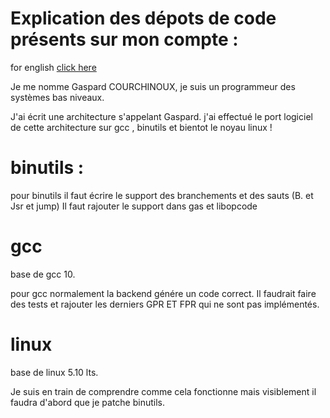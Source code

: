 # Explication des dépots de code présents sur mon compte :

for english [click here](https://github.com/gcourchinoux/explication/blob/main/readme.en.md)


Je me nomme Gaspard COURCHINOUX, je suis un programmeur des systèmes bas niveaux. 

J'ai écrit une architecture s'appelant Gaspard. 
j'ai effectué le port logiciel de cette architecture sur gcc , binutils et bientot le noyau linux ! 



# binutils : 



pour binutils il faut écrire le support des branchements et des sauts (B. et Jsr et jump) 
Il faut rajouter le support dans gas et libopcode

# gcc 
base de gcc 10. 

pour gcc normalement la backend génére un code correct. Il faudrait faire des tests et rajouter les derniers GPR ET FPR qui ne sont pas implémentés. 



# linux 

base de linux 5.10 lts. 

Je suis en train de comprendre comme cela fonctionne mais visiblement il faudra d'abord que je patche binutils. 

